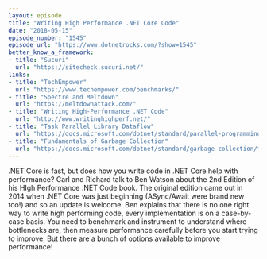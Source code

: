 ```yaml
---
layout: episode
title: "Writing High Performance .NET Core Code"
date: "2018-05-15"
episode_number: "1545"
episode_url: "https://www.dotnetrocks.com/?show=1545"
better_know_a_framework:
- title: "Sucuri"
  url: "https://sitecheck.sucuri.net/"
links:
- title: "TechEmpower"
  url: "https://www.techempower.com/benchmarks/"
- title: "Spectre and Meltdown"
  url: "https://meltdownattack.com/"
- title: "Writing High-Performance .NET Code"
  url: "http://www.writinghighperf.net/"
- title: "Task Parallel Library Dataflow"
  url: "https://docs.microsoft.com/dotnet/standard/parallel-programming/dataflow-task-parallel-library"
- title: "Fundamentals of Garbage Collection"
  url: "https://docs.microsoft.com/dotnet/standard/garbage-collection/fundamentals"
---
```


.NET Core is fast, but does how you write code in .NET Core help with performance? Carl and Richard talk to Ben Watson about the 2nd Edition of his HIgh Performance .NET Code book. The original edition came out in 2014 when .NET Core was just beginning (ASync/Await were brand new too!) and so an update is welcome. Ben explains that there is no one right way to write high performing code, every implementation is on a case-by-case basis. You need to benchmark and instrument to understand where bottlenecks are, then measure performance carefully before you start trying to improve. But there are a bunch of options available to improve performance!
